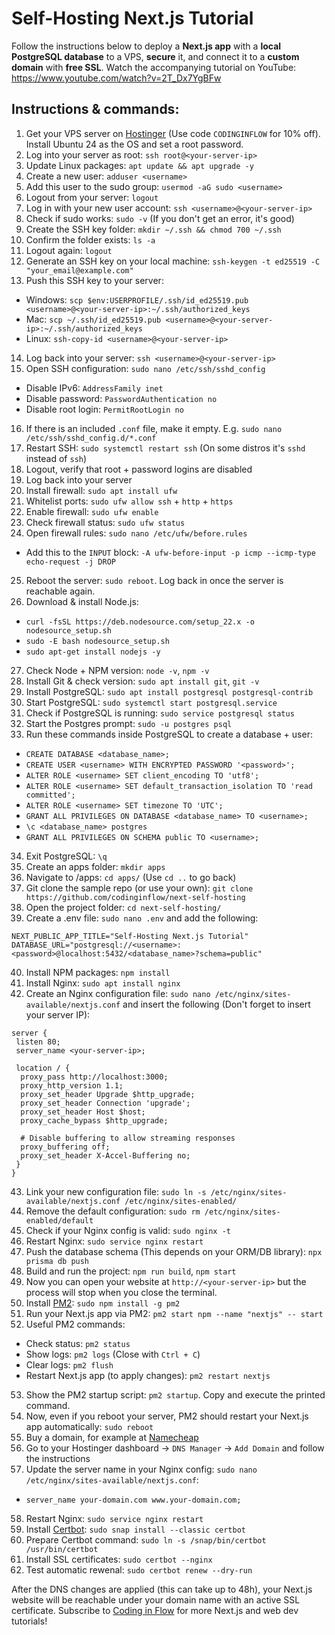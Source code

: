 # Self-Hosting Next.js Tutorial

Follow the instructions below to deploy a **Next.js app** with a **local PostgreSQL database** to a VPS, **secure** it, and connect it to a **custom domain** with **free SSL**. Watch the accompanying tutorial on YouTube: https://www.youtube.com/watch?v=2T_Dx7YgBFw

## Instructions & commands:

1. Get your VPS server on [Hostinger](https://hostinger.com/codinginflow) (Use code `CODINGINFLOW` for 10% off). Install Ubuntu 24 as the OS and set a root password.
2. Log into your server as root: `ssh root@<your-server-ip>`
3. Update Linux packages: `apt update && apt upgrade -y`
4. Create a new user: `adduser <username>`
5. Add this user to the sudo group: `usermod -aG sudo <username>`
6. Logout from your server: `logout`
7. Log in with your new user account: `ssh <username>@<your-server-ip>`
8. Check if sudo works: `sudo -v` (If you don't get an error, it's good)
9. Create the SSH key folder: `mkdir ~/.ssh && chmod 700 ~/.ssh`
10. Confirm the folder exists: `ls -a`
11. Logout again: `logout`
12. Generate an SSH key on your local machine: `ssh-keygen -t ed25519 -C "your_email@example.com"`
13. Push this SSH key to your server:
  - Windows: `scp $env:USERPROFILE/.ssh/id_ed25519.pub <username>@<your-server-ip>:~/.ssh/authorized_keys`
  - Mac: `scp ~/.ssh/id_ed25519.pub <username>@<your-server-ip>:~/.ssh/authorized_keys`
  - Linux: `ssh-copy-id <username>@<your-server-ip>`
14. Log back into your server: `ssh <username>@<your-server-ip>`
15. Open SSH configuration: `sudo nano /etc/ssh/sshd_config`
  - Disable IPv6: `AddressFamily inet`
  - Disable password: `PasswordAuthentication no`
  - Disable root login: `PermitRootLogin no`
16. If there is an included `.conf` file, make it empty. E.g. `sudo nano /etc/ssh/sshd_config.d/*.conf`
17. Restart SSH: `sudo systemctl restart ssh` (On some distros it's `sshd` instead of `ssh`)
18. Logout, verify that root + password logins are disabled
19. Log back into your server
20. Install firewall: `sudo apt install ufw`
21. Whitelist ports: `sudo ufw allow ssh` + `http` + `https`
22. Enable firewall: `sudo ufw enable`
23. Check firewall status: `sudo ufw status`
24. Open firewall rules: `sudo nano /etc/ufw/before.rules`
  - Add this to the `INPUT` block: `-A ufw-before-input -p icmp --icmp-type echo-request -j DROP`
25. Reboot the server: `sudo reboot`. Log back in once the server is reachable again.
26. Download & install Node.js:
  - `curl -fsSL https://deb.nodesource.com/setup_22.x -o nodesource_setup.sh`
  - `sudo -E bash nodesource_setup.sh`
  - `sudo apt-get install nodejs -y`
27. Check Node + NPM version: `node -v`, `npm -v`
28. Install Git & check version: `sudo apt install git`, `git -v`
29. Install PostgreSQL: `sudo apt install postgresql postgresql-contrib`
30. Start PostgreSQL: `sudo systemctl start postgresql.service`
31. Check if PostgreSQL is running: `sudo service postgresql status`
32. Start the Postgres prompt: `sudo -u postgres psql`
33. Run these commands inside PostgreSQL to create a database + user:
  - `CREATE DATABASE <database_name>;`
  - `CREATE USER <username> WITH ENCRYPTED PASSWORD '<password>';`
  - `ALTER ROLE <username> SET client_encoding TO 'utf8';`
  - `ALTER ROLE <username> SET default_transaction_isolation TO 'read committed';`
  - `ALTER ROLE <username> SET timezone TO 'UTC';`
  - `GRANT ALL PRIVILEGES ON DATABASE <database_name> TO <username>;`
  - `\c <database_name> postgres`
  - `GRANT ALL PRIVILEGES ON SCHEMA public TO <username>;`
34. Exit PostgreSQL: `\q`
35. Create an apps folder: `mkdir apps`
36. Navigate to /apps: `cd apps/` (Use `cd ..` to go back)
37. Git clone the sample repo (or use your own): `git clone https://github.com/codinginflow/next-self-hosting`
38. Open the project folder: `cd next-self-hosting/`
39. Create a .env file: `sudo nano .env` and add the following:
```
NEXT_PUBLIC_APP_TITLE="Self-Hosting Next.js Tutorial"
DATABASE_URL="postgresql://<username>:<password>@localhost:5432/<database_name>?schema=public"
```
40. Install NPM packages: `npm install`
41. Install Nginx: `sudo apt install nginx`
42. Create an Nginx configuration file: `sudo nano /etc/nginx/sites-available/nextjs.conf` and insert the following (Don't forget to insert your server IP):
```
server {
 listen 80;
 server_name <your-server-ip>;

 location / {
  proxy_pass http://localhost:3000;
  proxy_http_version 1.1;
  proxy_set_header Upgrade $http_upgrade;
  proxy_set_header Connection 'upgrade';
  proxy_set_header Host $host;
  proxy_cache_bypass $http_upgrade;
  
  # Disable buffering to allow streaming responses
  proxy_buffering off;
  proxy_set_header X-Accel-Buffering no;
 }
}
```
43. Link your new configuration file: `sudo ln -s /etc/nginx/sites-available/nextjs.conf /etc/nginx/sites-enabled/`
44. Remove the default configuration: `sudo rm /etc/nginx/sites-enabled/default`
45. Check if your Nginx config is valid: `sudo nginx -t`
46. Restart Nginx: `sudo service nginx restart`
47. Push the database schema (This depends on your ORM/DB library): `npx prisma db push`
48. Build and run the project: `npm run build`, `npm start`
49. Now you can open your website at `http://<your-server-ip>` but the process will stop when you close the terminal.
50. Install [PM2](https://pm2.keymetrics.io/): `sudo npm install -g pm2`
51. Run your Next.js app via PM2: `pm2 start npm --name "nextjs" -- start`
52. Useful PM2 commands:
  - Check status: `pm2 status`
  - Show logs: `pm2 logs` (Close with `Ctrl + C`)
  - Clear logs: `pm2 flush`
  - Restart Next.js app (to apply changes): `pm2 restart nextjs`
53. Show the PM2 startup script: `pm2 startup`. Copy and execute the printed command.
54. Now, even if you reboot your server, PM2 should restart your Next.js app automatically: `sudo reboot`
55. Buy a domain, for example at [Namecheap](https://namecheap.pxf.io/c/3559246/1632743/5618)
56. Go to your Hostinger dashboard -> `DNS Manager` -> `Add Domain` and follow the instructions
57. Update the server name in your Nginx config: `sudo nano /etc/nginx/sites-available/nextjs.conf`:
  - `server_name your-domain.com www.your-domain.com;`
58. Restart Nginx: `sudo service nginx restart`
59. Install [Certbot](https://certbot.eff.org/): `sudo snap install --classic certbot`
60. Prepare Certbot command: `sudo ln -s /snap/bin/certbot /usr/bin/certbot`
61. Install SSL certificates: `sudo certbot --nginx`
62. Test automatic rewenal: `sudo certbot renew --dry-run`
  
After the DNS changes are applied (this can take up to 48h), your Next.js website will be reachable under your domain name with an active SSL certificate. Subscribe to [Coding in Flow](https://www.youtube.com/c/codinginflow?sub_confirmation=1) for more Next.js and web dev tutorials!